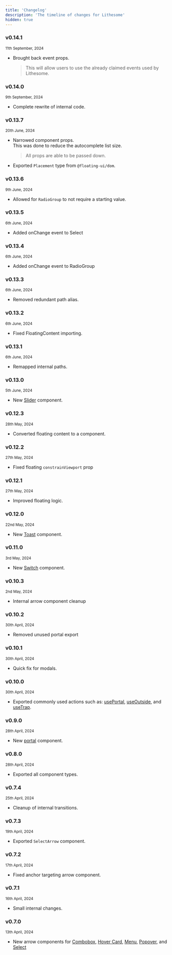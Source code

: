 ```yaml
---
title: 'Changelog'
description: 'The timeline of changes for Lithesome'
hidden: true
---
```


### v0.14.1

<small>11th September, 2024</small>

- Brought back event props.
  > This will allow users to use the already claimed events used by Lithesome.

### v0.14.0

<small>9th September, 2024</small>

- Complete rewrite of internal code.

### v0.13.7

<small>20th June, 2024</small>

- Narrowed component props.  
  This was done to reduce the autocomplete list size.
  > All props are able to be passed down.
- Exported `Placement` type from `@floating-ui/dom`.

### v0.13.6

<small>9th June, 2024</small>

- Allowed for `RadioGroup` to not require a starting value.

### v0.13.5

<small>6th June, 2024</small>

- Added onChange event to Select

### v0.13.4

<small>6th June, 2024</small>

- Added onChange event to RadioGroup

### v0.13.3

<small>6th June, 2024</small>

- Removed redundant path alias.

### v0.13.2

<small>6th June, 2024</small>

- Fixed FloatingContent importing.

### v0.13.1

<small>6th June, 2024</small>

- Remapped internal paths.

### v0.13.0

<small>5th June, 2024</small>

- New [Slider](/docs/components/slider) component.

### v0.12.3

<small>28th May, 2024</small>

- Converted floating content to a component.

### v0.12.2

<small>27th May, 2024</small>

- Fixed floating `constrainViewport` prop

### v0.12.1

<small>27th May, 2024</small>

- Improved floating logic.

### v0.12.0

<small>22nd May, 2024</small>

- New [Toast](/docs/components/toast) component.

### v0.11.0

<small>3rd May, 2024</small>

- New [Switch](/docs/components/switch) component.

### v0.10.3

<small>2nd May, 2024</small>

- Internal arrow component cleanup

### v0.10.2

<small>30th April, 2024</small>

- Removed unused portal export

### v0.10.1

<small>30th April, 2024</small>

- Quick fix for modals.

### v0.10.0

<small>30th April, 2024</small>

- Exported commonly used actions such as: [usePortal](/docs/actions/usePortal), [useOutside](/docs/actions/useOutside), and [useTrap](/docs/actions/useTrap).

### v0.9.0

<small>28th April, 2024</small>

- New [portal](/docs/components/portal) component.

### v0.8.0

<small>28th April, 2024</small>

- Exported all component types.

### v0.7.4

<small>25th April, 2024</small>

- Cleanup of internal transitions.

### v0.7.3

<small>19th April, 2024</small>

- Exported `SelectArrow` component.

### v0.7.2

<small>17th April, 2024</small>

- Fixed anchor targeting arrow component.

### v0.7.1

<small>16th April, 2024</small>

- Small internal changes.

### v0.7.0

<small>13th April, 2024</small>

- New arrow components for [Combobox](/docs/components/combobox), [Hover Card](/docs/components/hovercard), [Menu](/docs/components/menu), [Popover](/docs/components/popover), and [Select](/docs/components/select)
